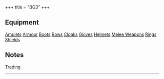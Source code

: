 +++
title = "BG3"
+++

## Equipment

[Amulets](amulets/)
[Armour](armour/)
[Boots](boots/)
[Bows](bows/)
[Cloaks](cloaks/)
[Gloves](gloves/)
[Helmets](helmets/)
[Melee Weapons](melee-weapons/)
[Rings](rings/)
[Shields](shields/)

## Notes

[Trading](trading/)


---